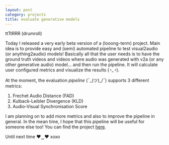 ```yaml
---
layout: post
category: projects
title: evaluate generative models
---
```


ttTtRRR (drumroll)

Today I released a very early beta version of a (looong-term) project. Main idea is to provide easy and (semi) automated pipeline to test visual2audio (or anything2audio) models! Basically all that the user needs is to have the ground truth videos and videos where audio was generated with v2a (or any other generative audio) model... and then run the pipeline. It will calculate user configured metrics and visualize the results (◔_◔).

At the moment, the evaluation *pipeline* (¯\_(ツ)_/¯) supports 3 different metrics:

1. Frechet Audio Distance (FAD)
2. Kulback-Leibler Divergence (KLD)
3. Audio-Visual Synchronisation Score

I am planning on to add more metrics and also to improve the pipeline in general. In the mean time, I hope that this pipeline will be useful for someone else too! You can find the project [here](https://github.com/ilpoviertola/gmelab).

Until next time ♥‿♥ xoxo
